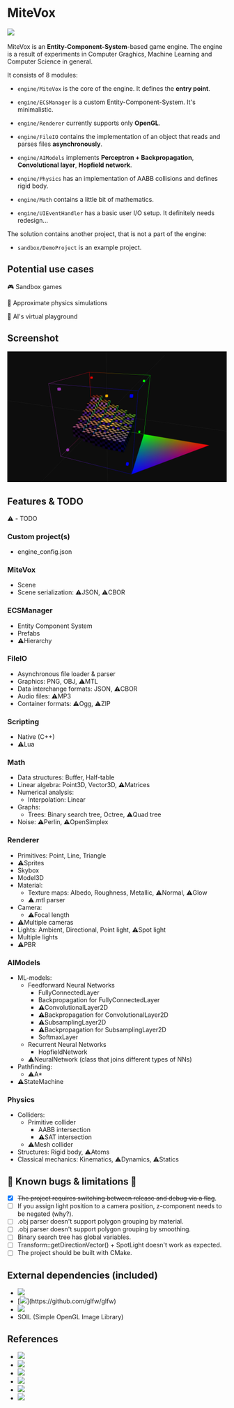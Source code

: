 
# MiteVox

<a href="LICENSE" >
    <p align="left" >
        <img src="https://img.shields.io/badge/License-MIT-brightgreen?style=flat" />
    </p>
</a>

MiteVox is an **Entity-Component-System**-based game engine. 
The engine is a result of experiments in Computer Graghics, Machine Learning and Computer Science in general. 

It consists of 8 modules:

- `engine/MiteVox` is the core of the engine. It defines the **entry point**.

- `engine/ECSManager` is a custom Entity-Component-System. It's minimalistic.

- `engine/Renderer` currently supports only **OpenGL**.

- `engine/FileIO` contains the implementation of an object that reads and parses files **asynchronously**.

- `engine/AIModels` implements **Perceptron + Backpropagation**, **Convolutional layer**, **Hopfield network**. 

- `engine/Physics` has an implementation of AABB collisions and defines rigid body.

- `engine/Math` contains a little bit of mathematics.

- `engine/UIEventHandler` has a basic user I/O setup. It definitely needs redesign...

The solution contains another project, that is not a part of the engine:

- `sandbox/DemoProject` is an example project.

## Potential use cases
:video_game: Sandbox games

:rocket: Approximate physics simulations

:robot: AI's virtual playground

## Screenshot
![mitevox_demo](docs/mitevox_demo.png)

## Features & TODO
:warning: - TODO

### Custom project(s)
- engine_config.json
### MiteVox
- Scene
- Scene serialization: :warning:JSON, :warning:CBOR
### ECSManager
- Entity Component System
- Prefabs
- :warning:Hierarchy
### FileIO
- Asynchronous file loader & parser
- Graphics: PNG, OBJ, :warning:MTL
- Data interchange formats: JSON, :warning:CBOR
- Audio files: :warning:MP3
- Container formats: :warning:Ogg, :warning:ZIP
### Scripting
- Native (C++)
- :warning:Lua
### Math
- Data structures: Buffer, Half-table
- Linear algebra: Point3D, Vector3D, :warning:Matrices
- Numerical analysis:
  - Interpolation: Linear
- Graphs:
  - Trees: Binary search tree, Octree, :warning:Quad tree
- Noise: :warning:Perlin, :warning:OpenSimplex
### Renderer
- Primitives: Point, Line, Triangle
- :warning:Sprites
- Skybox
- Model3D
- Material:
  - Texture maps: Albedo, Roughness, Metallic, :warning:Normal, :warning:Glow
  - :warning:.mtl parser
- Camera:
  - :warning:Focal length
- :warning:Multiple cameras
- Lights: Ambient, Directional, Point light, :warning:Spot light
- Multiple lights
- :warning:PBR
### AIModels
- ML-models:
  - Feedforward Neural Networks
    - FullyConnectedLayer
    - Backpropagation for FullyConnectedLayer
    - :warning:ConvolutionalLayer2D
    - :warning:Backpropagation for ConvolutionalLayer2D
    - :warning:SubsamplingLayer2D
    - :warning:Backpropagation for SubsamplingLayer2D
    - SoftmaxLayer
  - Recurrent Neural Networks
    - HopfieldNetwork
  - :warning:NeuralNetwork (class that joins different types of NNs)
- Pathfinding:
  - :warning:A*
- :warning:StateMachine
### Physics
- Colliders:
  - Primitive collider
    - AABB intersection
    - :warning:SAT intersection
  - :warning:Mesh collider
- Structures: Rigid body, :warning:Atoms
- Classical mechanics: Kinematics, :warning:Dynamics, :warning:Statics

## :bug: Known bugs & limitations :bug:
- [X] ~~The project requires switching between release and debug via a flag~~.
- [ ] If you assign light position to a camera position, z-component needs to be negated (why?).
- [ ] .obj parser doesn't support polygon grouping by material.
- [ ] .obj parser doesn't support polygon grouping by smoothing.
- [ ] Binary search tree has global variables.
- [ ] Transform::getDirectionVector() + SpotLight doesn't work as expected.
- [ ] The project should be built with CMake.

## External dependencies (included)
- [![](https://img.shields.io/badge/-GLEW%20(The%20OpenGL%20Extension%20Wrangler%20Library)-grey?style=flat&logo=github&logoColor=ffffff)](https://github.com/nigels-com/glew)
- [![](https://img.shields.io/badge/-GLFW%20(A%20multiplatform%20library%20for%20OpenGL,%20OpenGL%20ES,%20Vulkan,%20window%20and%20input)-grey?style=flat&logo=github&logoColor=ffffff)](https://github.com/glfw/glfw)
- [![](https://img.shields.io/badge/-GLM%20(A%20header%20only%20C++%20mathematics%20library%20for%20graphics%20software)-grey?style=flat&logo=github&logoColor=ffffff)](https://github.com/g-truc/glm)
- SOIL (Simple OpenGL Image Library)

## References
- [![](https://img.shields.io/badge/-Learn%20OpenGL-5586a4?style=flat&logo=opengl&logoColor=white)](https://learnopengl.com)
- [![](https://img.shields.io/badge/-Some%20materials-5586a4?style=flat)](http://www.it.hiof.no/~borres/j3d/explain/light/p-materials.html)
- [![](https://img.shields.io/badge/-McGuire%20Computer%20Graphics%20Archive-5586a4?style=flat)](https://casual-effects.com/g3d/data10/index.html)
- [![](https://img.shields.io/badge/-A%20Simple%20Entity%20Component%20System.%20Austin%20Morlan-00599c?style=flat&logo=c%2b%2b&logoColor=white)](https://austinmorlan.com/posts/entity_component_system)
- [![](https://img.shields.io/badge/-JSON%20Standard%20(ECMA%20404)-white?style=flat&logo=json&logoColor=000000)](https://www.ecma-international.org/publications-and-standards/standards/ecma-404/)
- [![](https://img.shields.io/badge/-Neural%20networks.%203Blue1Brown-ff0000?style=flat&logo=youtube&logoColor=white)](https://www.youtube.com/watch?v=aircAruvnKk&list=PLZHQObOWTQDNU6R1_67000Dx_ZCJB-3pi)

